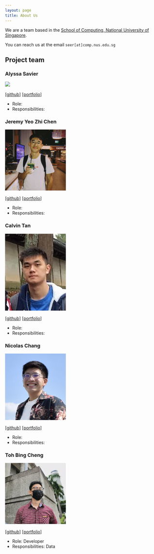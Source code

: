 ```yaml
---
layout: page
title: About Us
---
```


We are a team based in the [School of Computing, National University of Singapore](http://www.comp.nus.edu.sg).

You can reach us at the email `seer[at]comp.nus.edu.sg`

## Project team

### Alyssa Savier

<img src="images/alyssa-savier.png" width="200px">

[[github](https://github.com/alyssa-savier)]
[[portfolio](team/alyssa-savier.md)]

* Role: 
* Responsibilities: 

### Jeremy Yeo Zhi Chen 

<img src="images/rgbpokka.png" width="200px">

[[github](https://github.com/rgbpokka)]
[[portfolio](team/rgbpokka.md)]

* Role: 
* Responsibilities: 

### Calvin Tan 

<img src="images/calvintanwj.png" width="200px">

[[github](https://github.com/calvintanwj)]
[[portfolio](team/calvintanwj.md)]

* Role:  
* Responsibilities: 

### Nicolas Chang

<img src="images/nicolascwy.png" width="200px">

[[github](https://github.com/NicolasCwy)]
[[portfolio](team/nicolascwy.md)]

* Role:
* Responsibilities:

### Toh Bing Cheng

<img src="images/bingcheng45.png" width="200px">

[[github](http://github.com/bingcheng45)] 
[[portfolio](team/bingcheng45.md)]

* Role: Developer
* Responsibilities: Data


